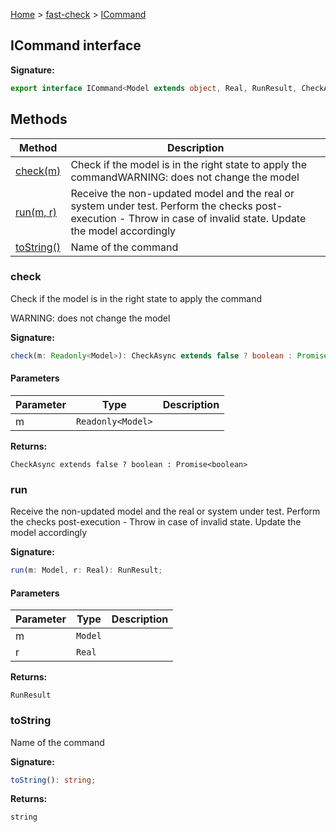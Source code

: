 [Home](/) &gt; [fast-check](../fast-check.md) &gt; [ICommand](ICommand.md)

## ICommand interface

<b>Signature:</b>

```typescript
export interface ICommand<Model extends object, Real, RunResult, CheckAsync extends boolean = false> 
```

## Methods

|  Method | Description |
|  --- | --- |
|  [check(m)](ICommand.md#check) | Check if the model is in the right state to apply the command<!-- -->WARNING: does not change the model |
|  [run(m, r)](ICommand.md#run) | Receive the non-updated model and the real or system under test. Perform the checks post-execution - Throw in case of invalid state. Update the model accordingly |
|  [toString()](ICommand.md#tostring) | Name of the command |

### check

Check if the model is in the right state to apply the command

WARNING: does not change the model

<b>Signature:</b>

```typescript
check(m: Readonly<Model>): CheckAsync extends false ? boolean : Promise<boolean>;
```

#### Parameters

|  Parameter | Type | Description |
|  --- | --- | --- |
|  m | <code>Readonly&lt;Model&gt;</code> |  |

<b>Returns:</b>

`CheckAsync extends false ? boolean : Promise<boolean>`

### run

Receive the non-updated model and the real or system under test. Perform the checks post-execution - Throw in case of invalid state. Update the model accordingly

<b>Signature:</b>

```typescript
run(m: Model, r: Real): RunResult;
```

#### Parameters

|  Parameter | Type | Description |
|  --- | --- | --- |
|  m | <code>Model</code> |  |
|  r | <code>Real</code> |  |

<b>Returns:</b>

`RunResult`

### toString

Name of the command

<b>Signature:</b>

```typescript
toString(): string;
```
<b>Returns:</b>

`string`

